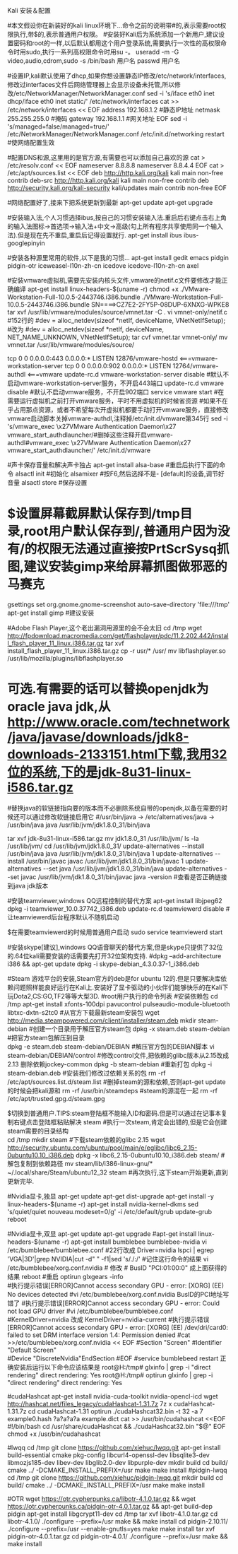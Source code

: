 Kali 安装＆配置

#本文假设你在新装好的kali linux环境下…命令之前的说明带#的,表示需要root权限执行,带$的,表示普通用户权限。
#安装好Kali后为系统添加一个新用户,建议设置密码和root的一样,以后默认都用这个用户登录系统,需要执行一次性的高权限命令时用sudo,执行一系列高权限命令时用su -。
useradd -m -G video,audio,cdrom,sudo -s /bin/bash 用户名
passwd 用户名

#设置IP,kali默认使用了dhcp,如果你想设置静态IP修改/etc/network/interfaces,修改过interfaces文件后网络管理器上会显示设备未托管,所以修改/etc/NetworkManager/NetworkManager.conf
sed -i 's/iface eth0 inet dhcp/iface eth0 inet static/' /etc/network/interfaces
cat >> /etc/network/interfaces << EOF
address 192.168.1.2       #静态IP地址
netmask 255.255.255.0     #掩码
gateway 192.168.1.1       #网关地址
EOF
sed -i 's/managed=false/managed=true/' /etc/NetworkManager/NetworkManager.conf
/etc/init.d/networking restart    #使网络配置生效

#配置DNS和源,这里用的是官方源,有需要也可以添加自己喜欢的源
cat > /etc/resolv.conf << EOF
nameserver 8.8.8.8
nameserver 8.8.4.4
EOF
cat > /etc/apt/sources.list << EOF
deb http://http.kali.org/kali kali main non-free contrib
deb-src http://http.kali.org/kali kali main non-free contrib
deb http://security.kali.org/kali-security kali/updates main contrib non-free
EOF

#网络配置好了,接来下把系统更新到最新
apt-get update
apt-get upgrade

#安装输入法,个人习惯选择ibus,按自己的习惯安装输入法.重启后右键点击右上角的输入法图标->首选项->输入法+中文->高级(勾上所有程序共享使用同一个输入法).但是现在先不重启,重启后记得设置就行.
apt-get install ibus ibus-googlepinyin

#安装各种源里常用的软件,以下是我的习惯…
apt-get install gedit emacs pidgin pidgin-otr iceweasel-l10n-zh-cn icedove icedove-l10n-zh-cn axel

#安装vmware虚拟机,需要先安装内核头文件,vmware的netif.c文件要修改才能正确编译
apt-get install linux-headers-$(uname -r)
chmod +x ./VMware-Workstation-Full-10.0.5-2443746.i386.bundle
./VMware-Workstation-Full-10.0.5-2443746.i386.bundle
SN====>CZ7E2-2FY5P-08DUP-6XNXG-WPKE8
tar xvf /usr/lib/vmware/modules/source/vmnet.tar -C .
vi vmnet-only/netif.c  #152行的
                       #dev = alloc_netdev(sizeof *netIf, deviceName, VNetNetIfSetup);
                       #改为
                       #dev = alloc_netdev(sizeof *netIf, deviceName, NET_NAME_UNKNOWN, VNetNetIfSetup);
tar cvf vmnet.tar vmnet-only/
mv vmnet.tar /usr/lib/vmware/modules/source/

tcp        0      0 0.0.0.0:443             0.0.0.0:*               LISTEN      12876/vmware-hostd     <===vmware-workstation-server 
tcp        0      0 0.0.0.0:902             0.0.0.0:*               LISTEN      12764/vmware-authdl    <===vmware
update-rc.d vmware-workstation-server disable   #默认不启动vmware-workstation-server服务，不开启443端口
update-rc.d vmware disable                     #默认不启动vmware服务，不开启902端口
service vmware start                           #在需要运行虚拟机之前打开vmware服务，平时不用虚拟机的时候省资源
#如果不在乎占用那点资源，或者不希望每次开虚拟机都要手动打开vmware服务，直接修改vmware启动脚本关掉vmware-authdl,注释掉/etc/init.d/vmware第345行
sed -i 's/vmware_exec \x27VMware Authentication Daemon\x27 vmware_start_authdlauncher/#删掉这些注释开启vmware-authdl#vmware_exec \x27VMware Authentication Daemon\x27 vmware_start_authdlauncher/' /etc/init.d/vmware


#声卡保存音量和解决声卡独占
apt-get install alsa-base  #重启后执行下面的命令
alsactl init           #初始化
alsamixer              #按F6,然后选择不是- [default]的设备,调节好音量
alsactl store          #保存设置

# $设置屏幕截屏默认保存到/tmp目录,root用户默认保存到/,普通用户因为没有/的权限无法通过直接按PrtScrSysq抓图,建议安装gimp来给屏幕抓图做邪恶的马赛克
gsettings set org.gnome.gnome-screenshot auto-save-directory 'file:///tmp'
apt-get install gimp   #建议安装

#Adobe Flash Player,这个老出漏洞用源里的会不会太旧
cd /tmp
wget http://fpdownload.macromedia.com/get/flashplayer/pdc/11.2.202.442/install_flash_player_11_linux.i386.tar.gz
tar xvf install_flash_player_11_linux.i386.tar.gz
cp -r usr/* /usr/
mv libflashplayer.so /usr/lib/mozilla/plugins/libflashplayer.so

# 可选.有需要的话可以替换openjdk为oracle java jdk,从 http://www.oracle.com/technetwork/java/javase/downloads/jdk8-downloads-2133151.html下载,我用32位的系统,下的是jdk-8u31-linux-i586.tar.gz
#替换java的软链接指向要的版本而不必删除系统自带的openjdk,以备在需要的时候还可以通过修改软链接启用它
#/usr/bin/java -> /etc/alternatives/java -> /usr/bin/java java /usr/lib/jvm/jdk1.8.0_31/bin/java

tar xvf jdk-8u31-linux-i586.tar.gz
mv jdk1.8.0_31 /usr/lib/jvm/
ls -la /usr/lib/jvm/
cd /usr/lib/jvm/jdk1.8.0_31/
update-alternatives --install /usr/bin/java java /usr/lib/jvm/jdk1.8.0_31/bin/java 1
update-alternatives --install /usr/bin/javac javac /usr/lib/jvm/jdk1.8.0_31/bin/javac 1
update-alternatives --set java /usr/lib/jvm/jdk1.8.0_31/bin/java
update-alternatives --set javac /usr/lib/jvm/jdk1.8.0_31/bin/javac
java -version   #查看是否正确链接到java jdk版本

#安装teamviewer,windows QQ远程控制的替代方案
apt-get install libjpeg62
dpkg -i teamviewer_10.0.37742_i386.deb
update-rc.d teamviewerd disable  #让teamviewerd后台程序默认不随机启动

$在需要teamviewerd的时候用普通用户启动
sudo service teamviewerd start

#安装skype[建议],windows QQ语音聊天的替代方案,但是skype只提供了32位的.64位kali需要安装的话需要先打开32位架构支持.
#dpkg –add-architecture i386 && apt-get update
dpkg -i skype-debian_4.3.0.37-1_i386.deb

#Steam 游戏平台的安装,Steam官方的deb是for ubuntu 12的.但是只要解决库依赖问题照样能良好运行在Kali上.安装好了显卡驱动的小伙伴们能够快乐的在Kali下玩Dota2,CS:GO,TF2等等大型3D.
#root用户执行的命令列表
#安装依赖包
cd /tmp
apt-get install xfonts-100dpi pavucontrol pulseaudio-module-bluetooth libtxc-dxtn-s2tc0
#从官方下载最新steam安装包
wget http://media.steampowered.com/client/installer/steam.deb
mkdir steam-debian                         #创建一个目录用于解压官方steam包
dpkg -x steam.deb steam-debian             #把官方steam包解压到目录   
dpkg -e steam.deb steam-debian/DEBIAN      #解压官方包的DEBIAN脚本
vi steam-debian/DEBIAN/control             #修改control文件,把依赖的glibc版本从2.15改成2.13 删除依赖jockey-common
dpkg -b steam-debian                       #重新打包
dpkg -i steam-debian.deb                   #安装我们修改过依赖关系的包
rm -rf /etc/apt/sources.list.d/steam.list  #删掉steam的源和依赖,否则apt-get update的时候会把kali源和
rm -rf /usr/bin/steamdeps                  #steam的源混在一起
rm -rf /etc/apt/trusted.gpg.d/steam.gpg

$切换到普通用户.TIPS:steam登陆框不能输入ID和密码.但是可以通过在记事本复制右键点击登陆框粘贴解决
steam                                      #执行一次steam,肯定会出错的,但是它会创建steam需要的目录结构                  
cd /tmp
mkdir steam                                #下载steam依赖的glibc 2.15
wget   http://security.ubuntu.com/ubuntu/pool/main/e/eglibc/libc6_2.15-0ubuntu10.10_i386.deb
dpkg -x libc6_2.15-0ubuntu10.10_i386.deb steam/               #解包复制到依赖路径
mv steam/lib/i386-linux-gnu/* ~/.local/share/Steam/ubuntu12_32
steam                                      #再次执行,这下steam开始更新,直到更新完毕.

#Nvidia显卡,独显
apt-get update
apt-get dist-upgrade
apt-get install -y linux-headers-$(uname -r)
apt-get install nvidia-kernel-dkms
sed 's/quiet/quiet nouveau.modeset=0/g' -i /etc/default/grub
update-grub
reboot

#Nvidia显卡,双显
apt-get update
apt-get upgrade
#apt-get install linux-headers-$(uname -r)
apt-get install bumblebee bumblebee-nvidia
vi  /etc/bumblebee/bumblebee.conf                 #22行改成 Driver=nvidia
lspci | egrep 'VGA|3D'|grep NVIDIA|cut -d" " -f1|sed 's/./:/'    #记住这行命令的结果
vi /etc/bumblebee/xorg.conf.nvidia    #  修改 #    BusID "PCI:01:00:0"  成上面获得的结果
reboot   #重启
optirun glxgears -info          
#执行提示错误[ERROR]Cannot access secondary GPU - error: [XORG] (EE) No devices detected
#vi  /etc/bumblebee/xorg.conf.nvidia   BusID的PCI地址写错了
 #执行提示错误[ERROR]Cannot access secondary GPU - error: Could not load GPU driver
#vi /etc/bumblebee/bumblebee.conf  
#KernelDriver=nvidia 改成 KernelDriver=nvidia-current
#执行提示错误[ERROR]Cannot access secondary GPU - error: [XORG] (EE) /dev/dri/card0: failed to set DRM interface version 1.4: Permission denied
#cat >>/etc/bumblebee/xorg.conf.nvidia << EOF
#Section "Screen"
#Identifier "Default Screen"   
#Device "DiscreteNvidia"EndSection
#EOF
#service bumblebeed restart
正确安装后运行以下命令应该结果是
root@H:/tmp# glxinfo | grep -i "direct rendering"
direct rendering: Yes
root@H:/tmp# optirun glxinfo | grep -i "direct rendering"
direct rendering: Yes

#cudaHashcat
apt-get install nvidia-cuda-toolkit nvidia-opencl-icd
wget http://hashcat.net/files_legacy/cudaHashcat-1.31.7z
7z x cudaHashcat-1.31.7z
cd cudaHashcat-1.31
optirun  ./cudaHashcat32.bin -t 32 -a 7 example0.hash ?a?a?a?a example.dict
cat >> /usr/bin/cudahashcat <<EOF
#!/bin/bash
cd /usr/share/cudaHashcat && ./cudaHashcat32.bin "$@"
EOF
chmod +x /usr/bin/cudahashcat


#lwqq
cd /tmp
git clone https://github.com/xiehuc/lwqq.git
apt-get install build-essential cmake pkg-config libcurl4-openssl-dev libsqlite3-dev libmozjs185-dev libev-dev libglib2.0-dev libpurple-dev
mkdir build
cd build/
cmake ../ -DCMAKE_INSTALL_PREFIX=/usr
make
make install
#pidgin-lwqq
cd /tmp
git clone https://github.com/xiehuc/pidgin-lwqq.git
mkdir build
cd build/
cmake ../ -DCMAKE_INSTALL_PREFIX=/usr
make
make install

#OTR wget https://otr.cypherpunks.ca/libotr-4.1.0.tar.gz && wget https://otr.cypherpunks.ca/pidgin-otr-4.0.1.tar.gz && apt-get build-dep pidgin
apt-get install libgcrypt11-dev
cd /tmp
tar xvf libotr-4.1.0.tar.gz
cd libotr-4.1.0/
./configure --prefix=/usr
make && make install
cd pidgin-2.10.11/
./configure --prefix=/usr --enable-gnutls=yes
make
make install
tar xvf pidgin-otr-4.0.1.tar.gz
cd pidgin-otr-4.0.1/
./configure --prefix=/usr
make && make install


